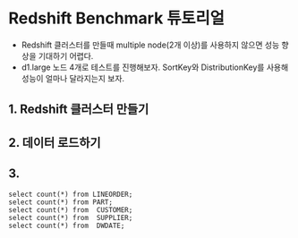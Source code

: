 # Redshift Benchmark 튜토리얼

- Redshift 클러스터를 만들때 multiple node(2개 이상)를 사용하지 않으면 성능 향상을 기대하기 어렵다.
- d1.large 노드 4개로 테스트를 진행해보자. SortKey와 DistributionKey를 사용해 성능이 얼마나 달라지는지 보자.

## 1. Redshift 클러스터 만들기
## 2. 데이터 로드하기
## 3. 


```
select count(*) from LINEORDER;
select count(*) from PART;
select count(*) from  CUSTOMER;
select count(*) from  SUPPLIER;
select count(*) from  DWDATE;
```
